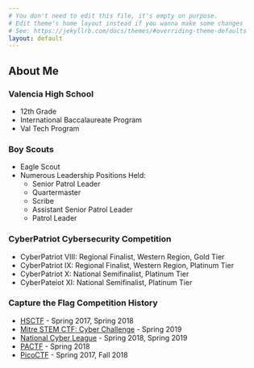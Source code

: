 ```yaml
---
# You don't need to edit this file, it's empty on purpose.
# Edit theme's home layout instead if you wanna make some changes
# See: https://jekyllrb.com/docs/themes/#overriding-theme-defaults
layout: default
---
```


## About Me

### **Valencia High School**
- 12th Grade
- International Baccalaureate Program
- Val Tech Program


### **Boy Scouts**
- Eagle Scout
- Numerous Leadership Positions Held:
  - Senior Patrol Leader
  - Quartermaster
  - Scribe
  - Assistant Senior Patrol Leader
  - Patrol Leader


### **CyberPatriot Cybersecurity Competition**
- CyberPatriot VIII: Regional Finalist, Western Region, Gold Tier
- CyberPatriot IX: Regional Finalist, Western Region, Platinum Tier
- CyberPatriot X: National Semifinalist, Platinum Tier
- CyberPateiot XI: National Semifinalist, Platinum Tier

### **Capture the Flag Competition History**
- [HSCTF](https://hsctf.com/) - Spring 2017, Spring 2018
- [Mitre STEM CTF: Cyber Challenge](https://mitrestemctf.org/) - Spring 2019
- [National Cyber League](https://www.nationalcyberleague.org/) - Spring 2018, Spring 2019
- [PACTF](https://2018.pactf.com) - Spring 2018
- [PicoCTF](https://picoctf.com/) - Spring 2017, Fall 2018
